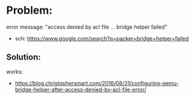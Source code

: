 # Problem:
error message: "access denied by acl file ... bridge helper failed"
- sch: https://www.google.com/search?q=packer+bridge+helper+failed

## Solution:
works:
- https://blog.christophersmart.com/2016/08/31/configuring-qemu-bridge-helper-after-access-denied-by-acl-file-error/
